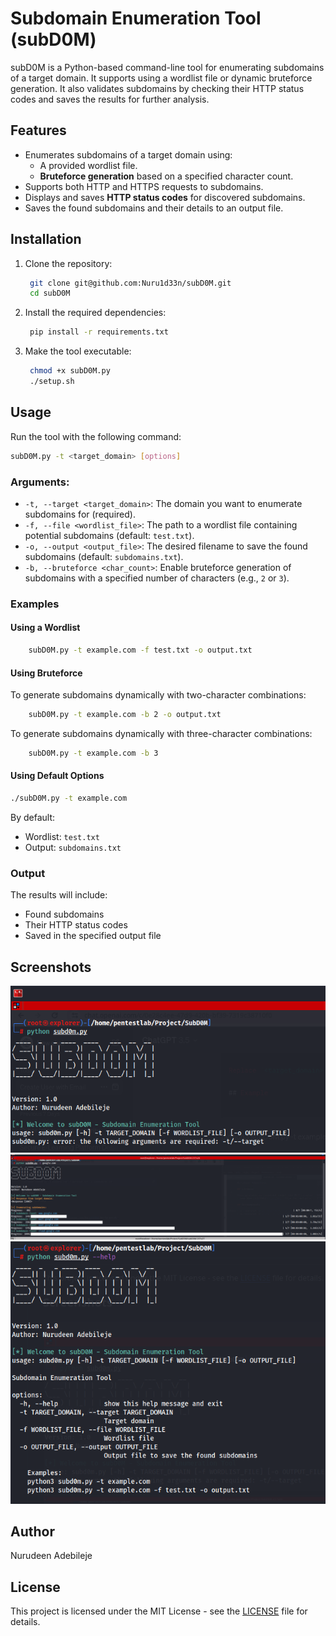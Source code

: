 
# Subdomain Enumeration Tool (subD0M)

subD0M is a Python-based command-line tool for enumerating subdomains of a target domain. It supports using a wordlist file or dynamic bruteforce generation. It also validates subdomains by checking their HTTP status codes and saves the results for further analysis.

## Features

- Enumerates subdomains of a target domain using:
  - A provided wordlist file.
  - **Bruteforce generation** based on a specified character count.
- Supports both HTTP and HTTPS requests to subdomains.
- Displays and saves **HTTP status codes** for discovered subdomains.
- Saves the found subdomains and their details to an output file.

## Installation

1. Clone the repository:

   ```bash
	git clone git@github.com:Nuru1d33n/subD0M.git
   	cd subD0M
   ```

2. Install the required dependencies:

   ```bash
   	pip install -r requirements.txt
   ```

3. Make the tool executable:

   ```bash
   	chmod +x subD0M.py
	./setup.sh
   ```

## Usage

Run the tool with the following command:

```bash
subD0M.py -t <target_domain> [options]
```

### Arguments:
- `-t, --target <target_domain>`: The domain you want to enumerate subdomains for (required).
- `-f, --file <wordlist_file>`: The path to a wordlist file containing potential subdomains (default: `test.txt`).
- `-o, --output <output_file>`: The desired filename to save the found subdomains (default: `subdomains.txt`).
- `-b, --bruteforce <char_count>`: Enable bruteforce generation of subdomains with a specified number of characters (e.g., `2` or `3`).

### Examples

#### Using a Wordlist
```bash
	subD0M.py -t example.com -f test.txt -o output.txt
```

#### Using Bruteforce
To generate subdomains dynamically with two-character combinations:
```bash
	subD0M.py -t example.com -b 2 -o output.txt
```

To generate subdomains dynamically with three-character combinations:
```bash
	subD0M.py -t example.com -b 3
```

#### Using Default Options
```bash
./subD0M.py -t example.com
```
By default:
- Wordlist: `test.txt`
- Output: `subdomains.txt`

### Output
The results will include:
- Found subdomains
- Their HTTP status codes
- Saved in the specified output file

## Screenshots

![Screenshot 1](screenshots/subd0m1.png)
![Screenshot 2](screenshots/subD0M2.png)
![Screenshot 3](screenshots/subD0M3.png)

## Author

Nurudeen Adebileje

## License

This project is licensed under the MIT License - see the [LICENSE](LICENSE) file for details.
